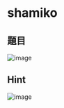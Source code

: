 # shamiko
## 題目
![image](https://user-images.githubusercontent.com/57281249/168682362-81986bf5-d3b0-4f58-8bc7-b1d3e4eb9ef5.png)

## Hint
![image](https://user-images.githubusercontent.com/57281249/168682408-5b65b9d3-529f-4350-ba52-8a6a067e8cbd.png)

